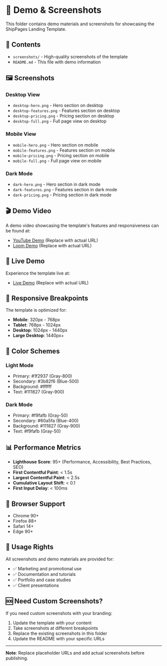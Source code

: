 # 📸 Demo & Screenshots

This folder contains demo materials and screenshots for showcasing the ShipPages Landing Template.

## 📁 Contents

- `screenshots/` - High-quality screenshots of the template
- `README.md` - This file with demo information

## 🖼️ Screenshots

### Desktop View
- `desktop-hero.png` - Hero section on desktop
- `desktop-features.png` - Features section on desktop
- `desktop-pricing.png` - Pricing section on desktop
- `desktop-full.png` - Full page view on desktop

### Mobile View
- `mobile-hero.png` - Hero section on mobile
- `mobile-features.png` - Features section on mobile
- `mobile-pricing.png` - Pricing section on mobile
- `mobile-full.png` - Full page view on mobile

### Dark Mode
- `dark-hero.png` - Hero section in dark mode
- `dark-features.png` - Features section in dark mode
- `dark-pricing.png` - Pricing section in dark mode

## 🎬 Demo Video

A demo video showcasing the template's features and responsiveness can be found at:
- [YouTube Demo](https://youtube.com/watch?v=demo) (Replace with actual URL)
- [Loom Demo](https://loom.com/share/demo) (Replace with actual URL)

## 🚀 Live Demo

Experience the template live at:
- [Live Demo](https://shippages-demo.vercel.app) (Replace with actual URL)

## 📱 Responsive Breakpoints

The template is optimized for:
- **Mobile**: 320px - 768px
- **Tablet**: 768px - 1024px
- **Desktop**: 1024px - 1440px
- **Large Desktop**: 1440px+

## 🎨 Color Schemes

### Light Mode
- Primary: #1f2937 (Gray-800)
- Secondary: #3b82f6 (Blue-500)
- Background: #ffffff
- Text: #111827 (Gray-900)

### Dark Mode
- Primary: #f9fafb (Gray-50)
- Secondary: #60a5fa (Blue-400)
- Background: #111827 (Gray-900)
- Text: #f9fafb (Gray-50)

## 📊 Performance Metrics

- **Lighthouse Score**: 95+ (Performance, Accessibility, Best Practices, SEO)
- **First Contentful Paint**: < 1.5s
- **Largest Contentful Paint**: < 2.5s
- **Cumulative Layout Shift**: < 0.1
- **First Input Delay**: < 100ms

## 🔧 Browser Support

- Chrome 90+
- Firefox 88+
- Safari 14+
- Edge 90+

## 📝 Usage Rights

All screenshots and demo materials are provided for:
- ✅ Marketing and promotional use
- ✅ Documentation and tutorials
- ✅ Portfolio and case studies
- ✅ Client presentations

## 🆘 Need Custom Screenshots?

If you need custom screenshots with your branding:

1. Update the template with your content
2. Take screenshots at different breakpoints
3. Replace the existing screenshots in this folder
4. Update the README with your specific URLs

---

**Note**: Replace placeholder URLs and add actual screenshots before publishing.
